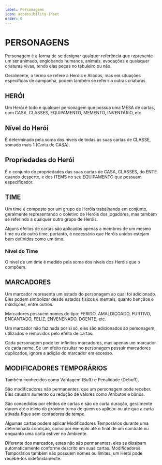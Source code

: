 ```yaml
---
label: Personagens
icon: accessibility-inset
order: 0
---
```


# PERSONAGENS

Personagem é a forma de se designar qualquer referência que represente um ser animado, englobando humanos, animais, evocações e quaisquer criaturas vivas, tendo elas peças no tabuleiro ou não.

Geralmente, o termo se refere a Heróis e Aliados, mas em situações específicas de campanha, podem também se referir a outras criaturas.

## HERÓI
Um Herói é todo e qualquer personagem que possua uma MESA de cartas, com CASA, CLASSES, EQUIPAMENTO, MEMENTO, INVENTÁRIO, etc.

## Nível do Herói
É determinado pela soma dos níveis de todas as suas cartas de CLASSE, somado mais 1 (Carta de CASA).

## Propriedades do Herói
É o conjunto de propriedades das suas cartas de CASA, CLASSES, do ENTE quando desperto, e dos ITEMS no seu EQUIPAMENTO que possuam especificador.

## TIME
Um time é composto por um grupo de Heróis trabalhando em conjunto, geralmente representando o coletivo de Heróis dos jogadores, mas também se referindo a qualquer outro grupo de Heróis.

Alguns efeitos de cartas são aplicados apenas a membros de um mesmo time ou de outro time, portanto, é necessário que Heróis unidos estejam bem definidos como um time.

### Nível do Time

O nível de um time é medido pela soma dos níveis dos Heróis que o compõem.

## MARCADORES
Um marcador representa um estado do personagem ao qual foi adicionado. Eles podem simbolizar desde estados físicos e mentais, quanto bençãos e maldições, entre outros.

Marcadores possuem nomes do tipo: FERIDO, AMALDIÇOADO, FURTIVO, ENCANTADO, FELIZ, ENVENENADO, DOENTE, etc.

Um marcador não faz nada por si só, eles são adicionados ao personagem, utilizados e removidos pelo efeito de cartas.

Cada personagem pode ter infinitos marcadores, mas apenas um marcador de cada nome. Se um efeito resultar no personagem possuir marcadores duplicados, ignore a adição do marcador em excesso.

## MODIFICADORES TEMPORÁRIOS
Também conhecidos como Vantagem (Buff) e Penalidade (Debuff).

São modificadores não permanentes, que um personagem pode receber. Eles causam aumento ou redução de valores como Atributos e bônus.

São concedidos por efeitos de cartas e são de curta duração, geralmente duram até o início do próximo turno de quem os aplicou ou até que a carta ativada fique sem contadores de tempo.

Algumas cartas podem aplicar Modificadores Temporários durante uma determinada condição, como por exemplo até o final de um combate ou enquanto uma carta estiver no Ambiente.

Diferente dos marcados, estes não são permanentes, eles se dissipam automaticamente conforme descrito em suas cartas. Modificadores Temporários também não possuem nomes ou limites, um Herói pode recebê-los indefinidamente.
